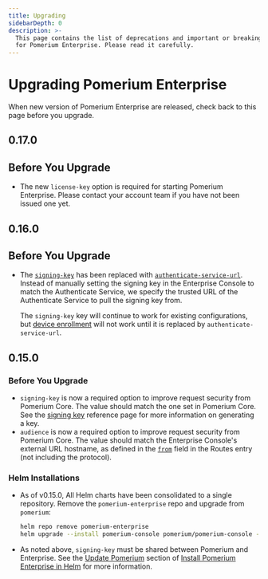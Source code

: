 ```yaml
---
title: Upgrading
sidebarDepth: 0
description: >-
  This page contains the list of deprecations and important or breaking changes
  for Pomerium Enterprise. Please read it carefully.
---
```


#  Upgrading Pomerium Enterprise

When new version of Pomerium Enterprise are released, check back to this page before you upgrade.

## 0.17.0

## Before You Upgrade

- The new `license-key`  option is required for starting Pomerium Enterprise. Please contact your account team if you have not been issued one yet.

## 0.16.0

## Before You Upgrade

- The [`signing-key`](/enterprise/reference/config.md#signing-key) has been replaced with [`authenticate-service-url`](/enterprise/reference/config.md#authenticate-service-url). Instead of manually setting the signing key in the Enterprise Console to match the Authenticate Service, we specify the trusted URL of the Authenticate Service to pull the signing key from.

  The `signing-key` key will continue to work for existing configurations, but [device enrollment](/enterprise/reference/manage.md#new-enrollment) will not work until it is replaced by `authenticate-service-url`.

## 0.15.0

### Before You Upgrade

- `signing-key` is now a required option to improve request security from Pomerium Core. The value should match the one set in Pomerium Core. See the [signing key] reference page for more information on generating a key.
- `audience` is now a required option to improve request security from Pomerium Core. The value should match the Enterprise Console's external URL hostname, as defined in the [`from`](/reference/readme.md#routes) field in the Routes entry (not including the protocol).

[signing key]: /reference/readme.md#signing-key

### Helm Installations

- As of v0.15.0, All Helm charts have been consolidated to a single repository. Remove the `pomerium-enterprise` repo and upgrade from `pomerium`:

   ```bash
   helm repo remove pomerium-enterprise
   helm upgrade --install pomerium-console pomerium/pomerium-console --values=./pomerium-console-values.yaml
   ```

- As noted above, `signing-key` must be shared between Pomerium and Enterprise. See the [Update Pomerium](/enterprise/install/helm.md#update-pomerium) section of [Install Pomerium Enterprise in Helm](/enterprise/install/helm.md) for more information.
